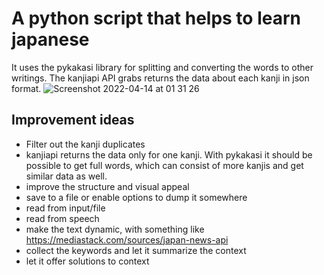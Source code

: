 # A python script that helps to learn japanese

It uses the pykakasi library for splitting and converting the words to other writings. The kanjiapi API grabs returns the data about each kanji in json format.
![Screenshot 2022-04-14 at 01 31 26](https://user-images.githubusercontent.com/36286098/163291183-1dc50f07-f593-4c7b-b2fb-d8921391ed0d.png)

## Improvement ideas

* Filter out the kanji duplicates
* kanjiapi returns the data only for one kanji. With pykakasi it should be possible to get full words, which can consist of more kanjis and get similar data as well.
* improve the structure and visual appeal
* save to a file or enable options to dump it somewhere
* read from input/file
* read from speech
* make the text dynamic, with something like https://mediastack.com/sources/japan-news-api
* collect the keywords and let it summarize the context
* let it offer solutions to context
